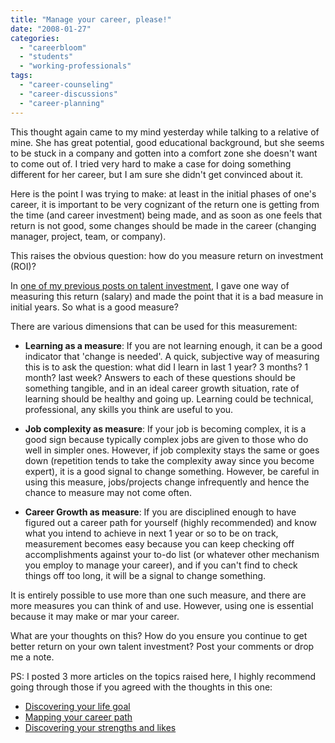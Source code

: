 ```yaml
---
title: "Manage your career, please!"
date: "2008-01-27"
categories: 
  - "careerbloom"
  - "students"
  - "working-professionals"
tags: 
  - "career-counseling"
  - "career-discussions"
  - "career-planning"
---
```


This thought again came to my mind yesterday while talking to a relative of mine. She has great potential, good educational background, but she seems to be stuck in a company and gotten into a comfort zone she doesn't want to come out of. I tried very hard to make a case for doing something different for her career, but I am sure she didn't get convinced about it.

Here is the point I was trying to make: at least in the initial phases of one's career, it is important to be very cognizant of the return one is getting from the time (and career investment) being made, and as soon as one feels that return is not good, some changes should be made in the career (changing manager, project, team, or company).

This raises the obvious question: how do you measure return on investment (ROI)?

In [one of my previous posts on talent investment](http://careermanagement.wordpress.com/2007/10/23/career-management-gives-better-return-on-your-talent/ "http://careermanagement.wordpress.com/2007/10/23/career-management-gives-better-return-on-your-talent/"), I gave one way of measuring this return (salary) and made the point that it is a bad measure in initial years. So what is a good measure?

There are various dimensions that can be used for this measurement:

- **Learning as a measure**: If you are not learning enough, it can be a good indicator that 'change is needed'. A quick, subjective way of measuring this is to ask the question: what did I learn in last 1 year? 3 months? 1 month? last week? Answers to each of these questions should be something tangible, and in an ideal career growth situation, rate of learning should be healthy and going up. Learning could be technical, professional, any skills you think are useful to you.
    
- **Job complexity as measure**: If your job is becoming complex, it is a good sign because typically complex jobs are given to those who do well in simpler ones. However, if job complexity stays the same or goes down (repetition tends to take the complexity away since you become expert), it is a good signal to change something. However, be careful in using this measure, jobs/projects change infrequently and hence the chance to measure may not come often.
    
- **Career Growth as measure**: If you are disciplined enough to have figured out a career path for yourself (highly recommended) and know what you intend to achieve in next 1 year or so to be on track, measurement becomes easy because you can keep checking off accomplishments against your to-do list (or whatever other mechanism you employ to manage your career), and if you can't find to check things off too long, it will be a signal to change something.
    

It is entirely possible to use more than one such measure, and there are more measures you can think of and use. However, using one is essential because it may make or mar your career.

What are your thoughts on this? How do you ensure you continue to get better return on your own talent investment? Post your comments or drop me a note.

PS: I posted 3 more articles on the topics raised here, I highly recommend going through those if you agreed with the thoughts in this one:

- [Discovering your life goal](http://careermanagement.wordpress.com/2008/02/09/discovering-your-life-goal/ "http://careermanagement.wordpress.com/2008/02/09/discovering-your-life-goal/")
- [Mapping your career path](http://careermanagement.wordpress.com/2008/02/07/mapping-your-career-path/ "http://careermanagement.wordpress.com/2008/02/07/mapping-your-career-path/")
- [Discovering your strengths and likes](http://careermanagement.wordpress.com/2008/02/09/discovering-your-strengths-and-likes/ "http://careermanagement.wordpress.com/2008/02/09/discovering-your-strengths-and-likes/")
